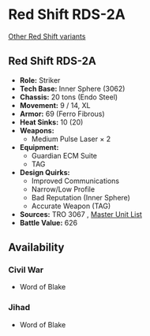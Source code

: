 # Red Shift RDS-2A 

[Other Red Shift variants](../red_shift.md) 

## Red Shift RDS-2A 

- **Role:** Striker 
- **Tech Base:** Inner Sphere (3062) 
- **Chassis:** 20 tons (Endo Steel) 
- **Movement:** 9 / 14, XL 
- **Armor:** 69 (Ferro Fibrous) 
- **Heat Sinks:** 10 (20) 
- **Weapons:** 
  - Medium Pulse Laser × 2 
- **Equipment:** 
  - Guardian ECM Suite 
  - TAG 
- **Design Quirks:** 
  - Improved Communications 
  - Narrow/Low Profile 
  - Bad Reputation (Inner Sphere) 
  - Accurate Weapon (TAG) 
- **Sources:** TRO 3067 , [Master Unit List](http://masterunitlist.info/Unit/Details/4906/red-shift-rds-2a) 
- **Battle Value:** 626 

## Availability 

### Civil War 

- Word of Blake 

### Jihad 

- Word of Blake 

